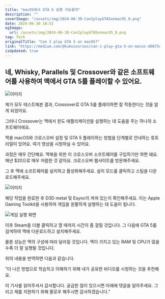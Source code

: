 ```yaml
---
title: "macOS에서 GTA 5 실행 가능할까"
description: ""
coverImage: "/assets/img/2024-06-30-CanIplayGTA5onmacOS_0.png"
date: 2024-06-30 18:52
ogImage:
  url: /assets/img/2024-06-30-CanIplayGTA5onmacOS_0.png
tag: Tech
originalTitle: "Can I play GTA 5 on macOS?"
link: "https://medium.com/@kukucourses/can-i-play-gta-5-on-macos-d0675eba8d59"
isUpdated: true
---
```


## 네, Whisky, Parallels 및 Crossover와 같은 소프트웨어를 사용하여 맥에서 GTA 5를 플레이할 수 있어요.

![이미지](/assets/img/2024-06-30-CanIplayGTA5onmacOS_0.png)

제가 모두 테스트해본 결과, Crossover로 GTA 5를 플레이하면 잘 작동한다는 것을 알게 되었어요.

그러니 Crossover는 맥에서 윈도 애플리케이션을 실행하는 데 도움을 주는 하나의 소프트웨어에요.

<!-- cozy-coder - 수평 -->

<ins class="adsbygoogle"
     style="display:block"
     data-ad-client="ca-pub-4877378276818686"
     data-ad-slot="1107185301"
     data-ad-format="auto"
     data-full-width-responsive="true"></ins>

<script>
     (adsbygoogle = window.adsbygoogle || []).push({});
</script>

맥용 macOS와 크로스오버 설정 및 GTA 5 플레이하는 방법을 단계별로 안내하는 튜토리얼이 있어요. 여기 영상을 시청하실 수 있어요.

과정은 매우 간단해요. 맥북을 위한 이 크로스오버 소프트웨어를 구입하기만 하면 돼요. 매년 $20으로 매우 저렴한 것 같아요. 크로스오버 웹사이트를 방문해주세요.

그 후 맥에 소프트웨어를 설치하고 활성화해주세요. 설치 모드를 클릭하고 스팀을 다운로드해주세요.

![이미지](/assets/img/2024-06-30-CanIplayGTA5onmacOS_1.png)

<!-- cozy-coder - 수평 -->

<ins class="adsbygoogle"
     style="display:block"
     data-ad-client="ca-pub-4877378276818686"
     data-ad-slot="1107185301"
     data-ad-format="auto"
     data-full-width-responsive="true"></ins>

<script>
     (adsbygoogle = window.adsbygoogle || []).push({});
</script>

해당 작업을 완료한 후 D3D metal 및 Esync이 켜져 있는지 확인해주세요. 이는 Apple Gaming Toolkit을 사용하여 게임을 원활하게 실행하는 데 도움이 됩니다.

![게임 실행 화면](/assets/img/2024-06-30-CanIplayGTA5onmacOS_2.png)

이후 Steam을 더블 클릭하고 열 때까지 시간이 좀 걸릴 것입니다. 그 다음에 GTA 5를 검색하여 맥에 다운로드하고 설치해주세요.

물론 성능은 맥의 구성에 따라 달라질 것입니다. 맥이 가지고 있는 RAM 및 CPU가 많을수록 더 잘 실행될 것입니다.

<!-- cozy-coder - 수평 -->

<ins class="adsbygoogle"
     style="display:block"
     data-ad-client="ca-pub-4877378276818686"
     data-ad-slot="1107185301"
     data-ad-format="auto"
     data-full-width-responsive="true"></ins>

<script>
     (adsbygoogle = window.adsbygoogle || []).push({});
</script>

위의 내용을 번역하면 다음과 같습니다.

"더 나은 방법으로 학습하고 이해하기 위해 내가 공유한 비디오를 시청하는 것을 추천해요.

이 기사를 읽어주셔서 감사합니다. 궁금한 점이 있으시면 아래에 댓글을 달아주세요. 그리고 제를 지원하기 위해 팔로우 해주시면 감사하겠습니다."
